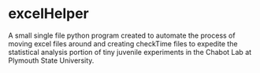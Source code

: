# excelHelper

A small single file python program created to automate the process of moving excel files around and creating checkTime files to expedite the statistical analysis portion of tiny juvenile experiments in the Chabot Lab at Plymouth State University.
